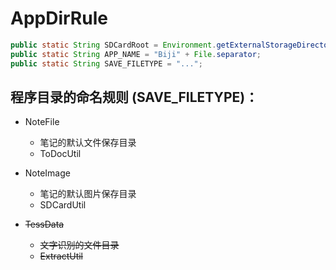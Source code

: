# AppDirRule

```java
public static String SDCardRoot = Environment.getExternalStorageDirectory().getAbsolutePath() + File.separator;
public static String APP_NAME = "Biji" + File.separator;
public static String SAVE_FILETYPE = "...";
```
## 程序目录的命名规则 (SAVE_FILETYPE)：

+ NoteFile
    + 笔记的默认文件保存目录
    + ToDocUtil

+ NoteImage
    + 笔记的默认图片保存目录
    + SDCardUtil

+ ~~TessData~~
    + ~~文字识别的文件目录~~
    + ~~ExtractUtil~~
